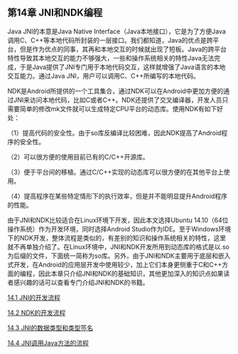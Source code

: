 ## 第14章 JNI和NDK编程

Java JNI的本意是Java Native Interface（Java本地接口），它是为了方便Java调用C、C++等本地代码所封装的一层接口。我们都知道，Java的优点是跨平台，但是作为优点的同事，其再和本地交互的时候就出现了短板。Java的跨平台特性导致其本地交互的能力不够强大，一些和操作系统相关的特性Java无法完成，于是Java提供了JNI专门用于本地代码交互，这样就增强了Java语言的本地交互能力。通过Java JNI，用户可以调用C、C++所编写的本地代码。

NDK是Android所提供的一个工具集合，通过NDK可以在Android中更加方便的通过JNI来访问本地代码，比如C或者C++。NDK还提供了交叉编译器，开发人员只需要简单的修改mk文件就可以生成特定CPU平台的动态库。使用NDK有如下好处：

（1）提高代码的安全性。由于so库反编译比较困难，因此NDK提高了Android程序的安全性。

（2）可以很方便的使用目前已有的C/C++开源库。

（3）便于平台间的移植。通过C/C++实现的动态库可以很方便的在其他平台上使用。

（4）提高程序在某些特定情形下的执行效率，但是并不能明显提升Android程序的性能。

由于JNI和NDK比较适合在Linux环境下开发，因此本文选择Ubuntu 14.10（64位操作系统）作为开发环境，同时选择Android Studio作为IDE。至于Windows环境下的NDK开发，整体流程是类似的，有差别的知识和操作系统相关的特性，这里就不再单独介绍了。在Linux环境中，JNI和NDK开发所用到动态库的格式是以.so为后缀的文件，下面统一简称为so库。另外，由于JNI和NDK主要用于底层和嵌入式开发，在Android的应用层开发中使用较少，加上它们本身更侧重于C和C++方面的编程，因此本章只介绍JNI和NDK的基础知识，其他更加深入的知识点如果读者感兴趣的话可以查看专门介绍JNI和NDK的书籍。

[14.1 JNI的开发流程](14.1-JNI的开发流程.md)

[14.2 NDK的开发流程](14.2-NDK的开发流程.md)

[14.3 JNI的数据类型和类型签名](14.3-JNI的数据类型和类型签名.md)

[14.4 JNI调用Java方法的流程](14.4-JNI调用Java方法的流程.md)